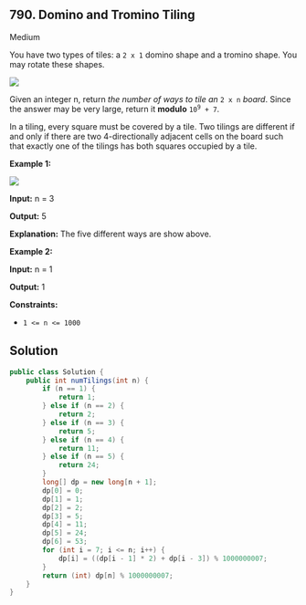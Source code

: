 ## 790\. Domino and Tromino Tiling

Medium

You have two types of tiles: a `2 x 1` domino shape and a tromino shape. You may rotate these shapes.

![](https://assets.leetcode.com/uploads/2021/07/15/lc-domino.jpg)

Given an integer n, return _the number of ways to tile an_ `2 x n` _board_. Since the answer may be very large, return it **modulo** <code>10<sup>9</sup> + 7</code>.

In a tiling, every square must be covered by a tile. Two tilings are different if and only if there are two 4-directionally adjacent cells on the board such that exactly one of the tilings has both squares occupied by a tile.

**Example 1:**

![](https://assets.leetcode.com/uploads/2021/07/15/lc-domino1.jpg)

**Input:** n = 3

**Output:** 5

**Explanation:** The five different ways are show above. 

**Example 2:**

**Input:** n = 1

**Output:** 1 

**Constraints:**

*   `1 <= n <= 1000`

## Solution

```java
public class Solution {
    public int numTilings(int n) {
        if (n == 1) {
            return 1;
        } else if (n == 2) {
            return 2;
        } else if (n == 3) {
            return 5;
        } else if (n == 4) {
            return 11;
        } else if (n == 5) {
            return 24;
        }
        long[] dp = new long[n + 1];
        dp[0] = 0;
        dp[1] = 1;
        dp[2] = 2;
        dp[3] = 5;
        dp[4] = 11;
        dp[5] = 24;
        dp[6] = 53;
        for (int i = 7; i <= n; i++) {
            dp[i] = ((dp[i - 1] * 2) + dp[i - 3]) % 1000000007;
        }
        return (int) dp[n] % 1000000007;
    }
}
```
